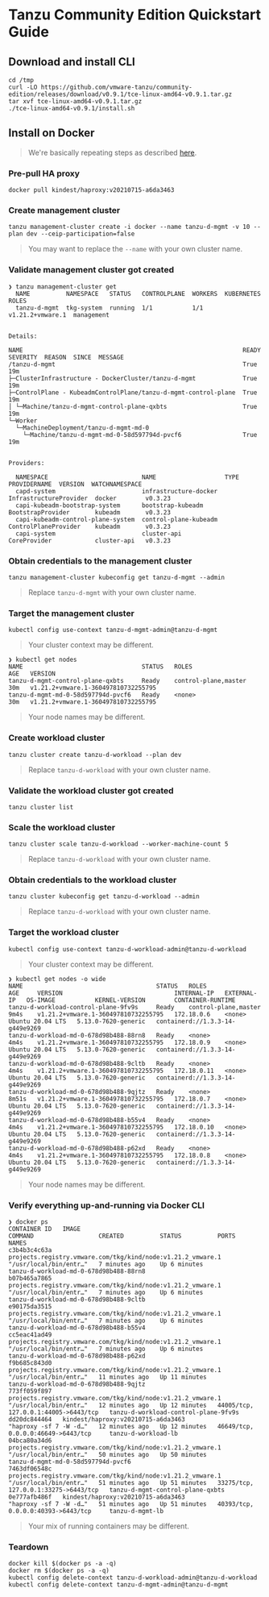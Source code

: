 # Tanzu Community Edition Quickstart Guide

## Download and install CLI

```
cd /tmp
curl -LO https://github.com/vmware-tanzu/community-edition/releases/download/v0.9.1/tce-linux-amd64-v0.9.1.tar.gz
tar xvf tce-linux-amd64-v0.9.1.tar.gz
./tce-linux-amd64-v0.9.1/install.sh
```

## Install on Docker

> We're basically repeating steps as described [here](https://tanzucommunityedition.io/docs/latest/docker-install-mgmt/).

### Pre-pull HA proxy

```
docker pull kindest/haproxy:v20210715-a6da3463
```

### Create management cluster

```
tanzu management-cluster create -i docker --name tanzu-d-mgmt -v 10 --plan dev --ceip-participation=false
```
> You may want to replace the `--name` with your own cluster name.

### Validate management cluster got created

```
❯ tanzu management-cluster get
  NAME          NAMESPACE   STATUS   CONTROLPLANE  WORKERS  KUBERNETES        ROLES
  tanzu-d-mgmt  tkg-system  running  1/1           1/1      v1.21.2+vmware.1  management


Details:

NAME                                                             READY  SEVERITY  REASON  SINCE  MESSAGE
/tanzu-d-mgmt                                                    True                     19m
├─ClusterInfrastructure - DockerCluster/tanzu-d-mgmt             True                     19m
├─ControlPlane - KubeadmControlPlane/tanzu-d-mgmt-control-plane  True                     19m
│ └─Machine/tanzu-d-mgmt-control-plane-qxbts                     True                     19m
└─Worker
  └─MachineDeployment/tanzu-d-mgmt-md-0
    └─Machine/tanzu-d-mgmt-md-0-58d597794d-pvcf6                 True                     19m


Providers:

  NAMESPACE                          NAME                   TYPE                    PROVIDERNAME  VERSION  WATCHNAMESPACE
  capd-system                        infrastructure-docker  InfrastructureProvider  docker        v0.3.23
  capi-kubeadm-bootstrap-system      bootstrap-kubeadm      BootstrapProvider       kubeadm       v0.3.23
  capi-kubeadm-control-plane-system  control-plane-kubeadm  ControlPlaneProvider    kubeadm       v0.3.23
  capi-system                        cluster-api            CoreProvider            cluster-api   v0.3.23
```

### Obtain credentials to the management cluster

```
tanzu management-cluster kubeconfig get tanzu-d-mgmt --admin
```
> Replace `tanzu-d-mgmt` with your own cluster name.

### Target the management cluster

```
kubectl config use-context tanzu-d-mgmt-admin@tanzu-d-mgmt
```
> Your cluster context may be different.

```
❯ kubectl get nodes
NAME                                 STATUS   ROLES                  AGE   VERSION
tanzu-d-mgmt-control-plane-qxbts     Ready    control-plane,master   30m   v1.21.2+vmware.1-360497810732255795
tanzu-d-mgmt-md-0-58d597794d-pvcf6   Ready    <none>                 30m   v1.21.2+vmware.1-360497810732255795
```
> Your node names may be different.

### Create workload cluster

```
tanzu cluster create tanzu-d-workload --plan dev
```
> Replace `tanzu-d-workload` with your own cluster name.

### Validate the workload cluster got created

```
tanzu cluster list
```

### Scale the workload cluster

```
tanzu cluster scale tanzu-d-workload --worker-machine-count 5
```
> Replace `tanzu-d-workload` with your own cluster name.

### Obtain credentials to the workload cluster

```
tanzu cluster kubeconfig get tanzu-d-workload --admin
```
> Replace `tanzu-d-workload` with your own cluster name.

### Target the workload cluster

```
kubectl config use-context tanzu-d-workload-admin@tanzu-d-workload
```
> Your cluster context may be different.

```
❯ kubectl get nodes -o wide
NAME                                     STATUS   ROLES                  AGE     VERSION                               INTERNAL-IP   EXTERNAL-IP   OS-IMAGE           KERNEL-VERSION        CONTAINER-RUNTIME
tanzu-d-workload-control-plane-9fv9s     Ready    control-plane,master   9m4s    v1.21.2+vmware.1-360497810732255795   172.18.0.6    <none>        Ubuntu 20.04 LTS   5.13.0-7620-generic   containerd://1.3.3-14-g449e9269
tanzu-d-workload-md-0-678d98b488-88rn8   Ready    <none>                 4m4s    v1.21.2+vmware.1-360497810732255795   172.18.0.9    <none>        Ubuntu 20.04 LTS   5.13.0-7620-generic   containerd://1.3.3-14-g449e9269
tanzu-d-workload-md-0-678d98b488-9cltb   Ready    <none>                 4m4s    v1.21.2+vmware.1-360497810732255795   172.18.0.11   <none>        Ubuntu 20.04 LTS   5.13.0-7620-generic   containerd://1.3.3-14-g449e9269
tanzu-d-workload-md-0-678d98b488-9qjtz   Ready    <none>                 8m51s   v1.21.2+vmware.1-360497810732255795   172.18.0.7    <none>        Ubuntu 20.04 LTS   5.13.0-7620-generic   containerd://1.3.3-14-g449e9269
tanzu-d-workload-md-0-678d98b488-b55v4   Ready    <none>                 4m4s    v1.21.2+vmware.1-360497810732255795   172.18.0.10   <none>        Ubuntu 20.04 LTS   5.13.0-7620-generic   containerd://1.3.3-14-g449e9269
tanzu-d-workload-md-0-678d98b488-p62xd   Ready    <none>                 4m4s    v1.21.2+vmware.1-360497810732255795   172.18.0.8    <none>        Ubuntu 20.04 LTS   5.13.0-7620-generic   containerd://1.3.3-14-g449e9269
```
> Your node names may be different.

### Verify everything up-and-running via Docker CLI

```
❯ docker ps
CONTAINER ID   IMAGE                                                         COMMAND                  CREATED          STATUS          PORTS                                  NAMES
c3b4b3c4c63a   projects.registry.vmware.com/tkg/kind/node:v1.21.2_vmware.1   "/usr/local/bin/entr…"   7 minutes ago    Up 6 minutes                                           tanzu-d-workload-md-0-678d98b488-88rn8
b07b465a7865   projects.registry.vmware.com/tkg/kind/node:v1.21.2_vmware.1   "/usr/local/bin/entr…"   7 minutes ago    Up 6 minutes                                           tanzu-d-workload-md-0-678d98b488-9cltb
e90175da3515   projects.registry.vmware.com/tkg/kind/node:v1.21.2_vmware.1   "/usr/local/bin/entr…"   7 minutes ago    Up 6 minutes                                           tanzu-d-workload-md-0-678d98b488-b55v4
cc5eac41ad49   projects.registry.vmware.com/tkg/kind/node:v1.21.2_vmware.1   "/usr/local/bin/entr…"   7 minutes ago    Up 6 minutes                                           tanzu-d-workload-md-0-678d98b488-p62xd
f9b685c843d0   projects.registry.vmware.com/tkg/kind/node:v1.21.2_vmware.1   "/usr/local/bin/entr…"   11 minutes ago   Up 11 minutes                                          tanzu-d-workload-md-0-678d98b488-9qjtz
773ff059f897   projects.registry.vmware.com/tkg/kind/node:v1.21.2_vmware.1   "/usr/local/bin/entr…"   12 minutes ago   Up 12 minutes   44005/tcp, 127.0.0.1:44005->6443/tcp   tanzu-d-workload-control-plane-9fv9s
dd20dc844464   kindest/haproxy:v20210715-a6da3463                            "haproxy -sf 7 -W -d…"   12 minutes ago   Up 12 minutes   46649/tcp, 0.0.0.0:46649->6443/tcp     tanzu-d-workload-lb
04bca80a34d6   projects.registry.vmware.com/tkg/kind/node:v1.21.2_vmware.1   "/usr/local/bin/entr…"   50 minutes ago   Up 50 minutes                                          tanzu-d-mgmt-md-0-58d597794d-pvcf6
7463df06548c   projects.registry.vmware.com/tkg/kind/node:v1.21.2_vmware.1   "/usr/local/bin/entr…"   51 minutes ago   Up 51 minutes   33275/tcp, 127.0.0.1:33275->6443/tcp   tanzu-d-mgmt-control-plane-qxbts
0e777afb486f   kindest/haproxy:v20210715-a6da3463                            "haproxy -sf 7 -W -d…"   51 minutes ago   Up 51 minutes   40393/tcp, 0.0.0.0:40393->6443/tcp     tanzu-d-mgmt-lb
```
> Your mix of running containers may be different.

### Teardown

```
docker kill $(docker ps -a -q)
docker rm $(docker ps -a -q)
kubectl config delete-context tanzu-d-workload-admin@tanzu-d-workload
kubectl config delete-context tanzu-d-mgmt-admin@tanzu-d-mgmt
```